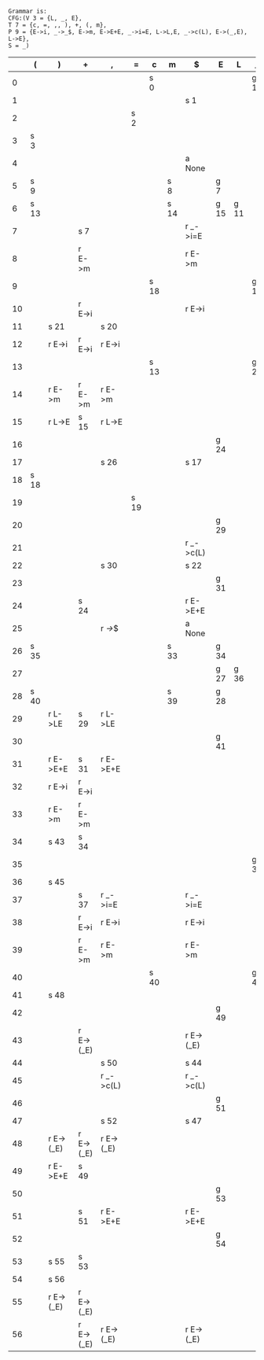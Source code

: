 ```
Grammar is:
CFG:(V 3 = {L, _, E},
T 7 = {c, =, ,, ), +, (, m},
P 9 = {E->i, _->_$, E->m, E->E+E, _->i=E, L->L,E, _->c(L), E->(_,E), L->E},
S = _)

```
| | ( | ) | + | , | = | c | m | $ | E | L | _ |
| - | - | - | - | - | - | - | - | - | - | - | - |
| 0 |  |  |  |  |  | s 0 |  |  |  |  | g 1 | 
| 1 |  |  |  |  |  |  |  | s 1 |  |  |  | 
| 2 |  |  |  |  | s 2 |  |  |  |  |  |  | 
| 3 | s 3 |  |  |  |  |  |  |  |  |  |  | 
| 4 |  |  |  |  |  |  |  | a None |  |  |  | 
| 5 | s 9 |  |  |  |  |  | s 8 |  | g 7 |  |  | 
| 6 | s 13 |  |  |  |  |  | s 14 |  | g 15 | g 11 |  | 
| 7 |  |  | s 7 |  |  |  |  | r _->i=E |  |  |  | 
| 8 |  |  | r E->m |  |  |  |  | r E->m |  |  |  | 
| 9 |  |  |  |  |  | s 18 |  |  |  |  | g 17 | 
| 10 |  |  | r E->i |  |  |  |  | r E->i |  |  |  | 
| 11 |  | s 21 |  | s 20 |  |  |  |  |  |  |  | 
| 12 |  | r E->i | r E->i | r E->i |  |  |  |  |  |  |  | 
| 13 |  |  |  |  |  | s 13 |  |  |  |  | g 22 | 
| 14 |  | r E->m | r E->m | r E->m |  |  |  |  |  |  |  | 
| 15 |  | r L->E | s 15 | r L->E |  |  |  |  |  |  |  | 
| 16 |  |  |  |  |  |  |  |  | g 24 |  |  | 
| 17 |  |  |  | s 26 |  |  |  | s 17 |  |  |  | 
| 18 | s 18 |  |  |  |  |  |  |  |  |  |  | 
| 19 |  |  |  |  | s 19 |  |  |  |  |  |  | 
| 20 |  |  |  |  |  |  |  |  | g 29 |  |  | 
| 21 |  |  |  |  |  |  |  | r _->c(L) |  |  |  | 
| 22 |  |  |  | s 30 |  |  |  | s 22 |  |  |  | 
| 23 |  |  |  |  |  |  |  |  | g 31 |  |  | 
| 24 |  |  | s 24 |  |  |  |  | r E->E+E |  |  |  | 
| 25 |  |  |  | r _->_$ |  |  |  | a None |  |  |  | 
| 26 | s 35 |  |  |  |  |  | s 33 |  | g 34 |  |  | 
| 27 |  |  |  |  |  |  |  |  | g 27 | g 36 |  | 
| 28 | s 40 |  |  |  |  |  | s 39 |  | g 28 |  |  | 
| 29 |  | r L->LE | s 29 | r L->LE |  |  |  |  |  |  |  | 
| 30 |  |  |  |  |  |  |  |  | g 41 |  |  | 
| 31 |  | r E->E+E | s 31 | r E->E+E |  |  |  |  |  |  |  | 
| 32 |  | r E->i | r E->i |  |  |  |  |  |  |  |  | 
| 33 |  | r E->m | r E->m |  |  |  |  |  |  |  |  | 
| 34 |  | s 43 | s 34 |  |  |  |  |  |  |  |  | 
| 35 |  |  |  |  |  |  |  |  |  |  | g 35 | 
| 36 |  | s 45 |  |  |  |  |  |  |  |  |  | 
| 37 |  |  | s 37 | r _->i=E |  |  |  | r _->i=E |  |  |  | 
| 38 |  |  | r E->i | r E->i |  |  |  | r E->i |  |  |  | 
| 39 |  |  | r E->m | r E->m |  |  |  | r E->m |  |  |  | 
| 40 |  |  |  |  |  | s 40 |  |  |  |  | g 47 | 
| 41 |  | s 48 |  |  |  |  |  |  |  |  |  | 
| 42 |  |  |  |  |  |  |  |  | g 49 |  |  | 
| 43 |  |  | r E->(_E) |  |  |  |  | r E->(_E) |  |  |  | 
| 44 |  |  |  | s 50 |  |  |  | s 44 |  |  |  | 
| 45 |  |  |  | r _->c(L) |  |  |  | r _->c(L) |  |  |  | 
| 46 |  |  |  |  |  |  |  |  | g 51 |  |  | 
| 47 |  |  |  | s 52 |  |  |  | s 47 |  |  |  | 
| 48 |  | r E->(_E) | r E->(_E) | r E->(_E) |  |  |  |  |  |  |  | 
| 49 |  | r E->E+E | s 49 |  |  |  |  |  |  |  |  | 
| 50 |  |  |  |  |  |  |  |  | g 53 |  |  | 
| 51 |  |  | s 51 | r E->E+E |  |  |  | r E->E+E |  |  |  | 
| 52 |  |  |  |  |  |  |  |  | g 54 |  |  | 
| 53 |  | s 55 | s 53 |  |  |  |  |  |  |  |  | 
| 54 |  | s 56 |  |  |  |  |  |  |  |  |  | 
| 55 |  | r E->(_E) | r E->(_E) |  |  |  |  |  |  |  |  | 
| 56 |  |  | r E->(_E) | r E->(_E) |  |  |  | r E->(_E) |  |  |  | 
